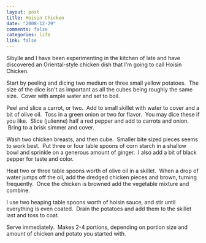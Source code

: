 ```yaml
--- 
layout: post
title: Hoisin Chicken
date: "2008-12-29"
comments: false
categories: life
link: false
---
```

Sibylle and I have been experimenting in the kitchen of late and have discovered an Oriental-style chicken dish that I'm going to call Hoisin Chicken.

Start by peeling and dicing two medium or three small yellow potatoes.  The size of the dice isn't as important as all the cubes being roughly the same size.  Cover with ample water and set to boil.

Peel and slice a carrot, or two.  Add to small skillet with water to cover and a bit of olive oil.  Toss in a green onion or two for flavor.  You may dice these if you like.  Slice (julienne) half a red pepper and add to carrots and onion.  Bring to a brisk simmer and cover.

Wash two chicken breasts, and then cube.  Smaller bite sized pieces seems to work best.  Put three or four table spoons of corn starch in a shallow bowl and sprinkle on a generous amount of ginger.  I also add a bit of black pepper for taste and color.  

Heat two or three table spoons worth of olive oil in a skillet.  When a drop of water jumps off the oil, add the dredged chicken pieces and brown, turning frequently.  Once the chicken is browned add the vegetable mixture and combine.

I use two heaping table spoons worth of hoisin sauce, and stir until everything is even coated.  Drain the potatoes and add them to the skillet last and toss to coat.

Serve immediately.  Makes 2-4 portions, depending on portion size and amount of chicken and potato you started with.

